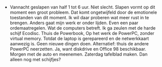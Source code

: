 - Vannacht geslapen van half 1 tot 6 uur. Niet slecht. Slapen vormt op dit moment een groot probleem. Dat komt ongetwijfeld door de emotionele toestanden van dit moment. Ik wil daar proberen wat meer rust in te brengen. Anders gaat mijn werk er onder lijden. Even een paar ordemaatregelen.
  Wat de computers betreft. Ik ga zeulen met de harde schijf Ecodisc. Thuis de Powerbook, Op het werk de PowerPC, zonder virtual memory. Totdat de laptop is gerepareerd en de netwerkkaart aanwezig is. Geen nieuwe dingen doen. Alternatief: thuis de andere PowerPC neerzetten. Ja, want diskdrive en Office 98 beschikbaar. Morgen met de auto en meenemen. Zaterdag tafelblad maken. Dan alleen nog met schijfjes?
